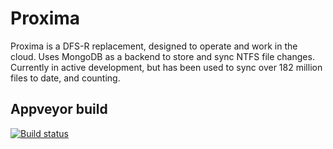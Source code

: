 # Proxima
Proxima is a DFS-R replacement, designed to operate and work in the cloud. Uses MongoDB as a backend to store and sync NTFS file changes. Currently in active development, but has been used to sync over 182 million files to date, and counting.

## Appveyor build

[![Build status](https://ci.appveyor.com/api/projects/status/9irddvj2yqe3i7p8?svg=true)](https://ci.appveyor.com/project/surgicalcoder/proxima)